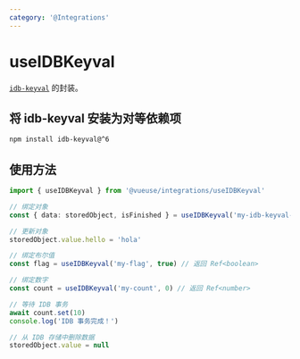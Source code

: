 ```yaml
---
category: '@Integrations'
---
```


# useIDBKeyval

[`idb-keyval`](https://www.npmjs.com/package/idb-keyval) 的封装。

## 将 idb-keyval 安装为对等依赖项

```bash
npm install idb-keyval@^6
```

## 使用方法

```ts
import { useIDBKeyval } from '@vueuse/integrations/useIDBKeyval'

// 绑定对象
const { data: storedObject, isFinished } = useIDBKeyval('my-idb-keyval-store', { hello: 'hi', greeting: 'Hello' })

// 更新对象
storedObject.value.hello = 'hola'

// 绑定布尔值
const flag = useIDBKeyval('my-flag', true) // 返回 Ref<boolean>

// 绑定数字
const count = useIDBKeyval('my-count', 0) // 返回 Ref<number>

// 等待 IDB 事务
await count.set(10)
console.log('IDB 事务完成！')

// 从 IDB 存储中删除数据
storedObject.value = null
```
